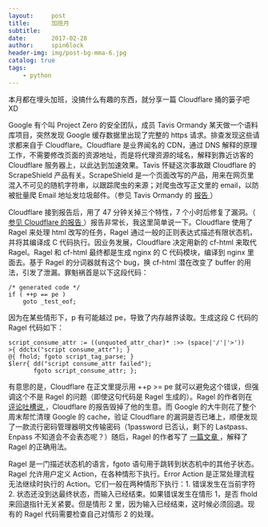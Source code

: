 ```yaml
---
layout:     post
title:      加班月
subtitle:   
date:       2017-02-28
author:     spin6lock
header-img: img/post-bg-mma-6.jpg
catalog: true
tags:
    - python
---
```

本月都在埋头加班，没搞什么有趣的东西，就分享一篇 Cloudflare 捅的篓子吧 XD

Google 有个叫 Project Zero 的安全团队，成员 Tavis Ormandy 某天做一个语料库项目，突然发现 Google 缓存数据里出现了完整的 https 请求。排查发现这些请求都来自于 Cloudflare。Cloudflare 是业界闻名的 CDN，通过 DNS 解释的原理工作，不需要修改页面的资源地址，而是将代理资源的域名，解释到靠近访客的 Cloudflare 服务器上，以此达到加速效果。Tavis 怀疑这次事故跟 Cloudflare 的 ScrapeShield 产品有关。ScrapeShield 是一个页面改写的产品，用来在网页里混入不可见的随机字符串，以跟踪爬虫的来源；对爬虫改写正文里的 email，以防被批量爬 Email 地址发垃圾邮件。（参见 Tavis Ormandy 的 [ 报告 ](https://bugs.chromium.org/p/project-zero/issues/detail?id=1139)）

Cloudflare 接到报告后，用了 47 分钟关掉三个特性，7 个小时后修复了漏洞。（[ 参见 Cloudflare 的报告 ](https://blog.cloudflare.com/incident-report-on-memory-leak-caused-by-cloudflare-parser-bug/)）报告非常长，我这里简单说一下。Cloudflare 使用了 Ragel 来处理 html 改写的任务，Ragel 通过一般的正则表达式描述有限状态机，并将其编译成 C 代码执行。因业务发展，Cloudflare 决定用新的 cf-html 来取代 Ragel。Ragel 和 cf-html 最终都是生成 nginx 的 C 代码模块，编译到 nginx 里面去。基于 Ragel 的分词器就有这个 bug，换 cf-html 潜在改变了 buffer 的用法，引发了泄漏。罪魁祸首是以下这段代码：

```
/* generated code */
if ( ++p == pe )
    goto _test_eof;
```

因为在某些情形下，p 有可能越过 pe，导致了内存越界读取。生成这段 C 代码的 Ragel 代码如下：

```
script_consume_attr := ((unquoted_attr_char)* :>> (space|'/'|'>'))
>{ ddctx("script consume_attr"); }
@{ fhold; fgoto script_tag_parse; }
$lerr{ dd("script consume_attr failed");
       fgoto script_consume_attr; };
```

有意思的是，Cloudflare 在正文里提示用 ++p >= pe 就可以避免这个错误，但强调这个不是 Ragel 的问题（即使这句代码是 Ragel 生成的）。Ragel 的作者则在 [ 评论吐槽说 ](https://blog.cloudflare.com/incident-report-on-memory-leak-caused-by-cloudflare-parser-bug/#comment-3172484963)，Cloudflare 的报告毁掉了他的生意。而 Google 的大牛则花了整个周末帮忙清理 Google 的 cache，验证 Cloudflare 的漏洞是否已堵上，顺便发现了一款流行密码管理器明文传输密码（1password 已否认，剩下的 Lastpass、Enpass 不知道会不会表态呢？）随后，Ragel 的作者写了 [ 一篇文章 ](http://www.colm.net/news/2017/02/28/changes-to-ragel-cloudflare.html)，解释了 Ragel 的正确用法。

Ragel 是一门描述状态机的语言，fgoto 语句用于跳转到状态机中的其他子状态。Ragel 允许用户定义 Action，在各种情形下执行。Error Action 是正常处理流程无法继续时执行的 Action。它们一般在两种情形下执行：1. 错误发生在当前字符 2. 状态还没到达最终状态，而输入已经结束。如果错误发生在情形 1，是否 fhold 来回退指针无关紧要。但是情形 2 里，因为输入已经结束，这时候必须回退。现有的 Ragel 代码需要检查自己对情形 2 的处理。
